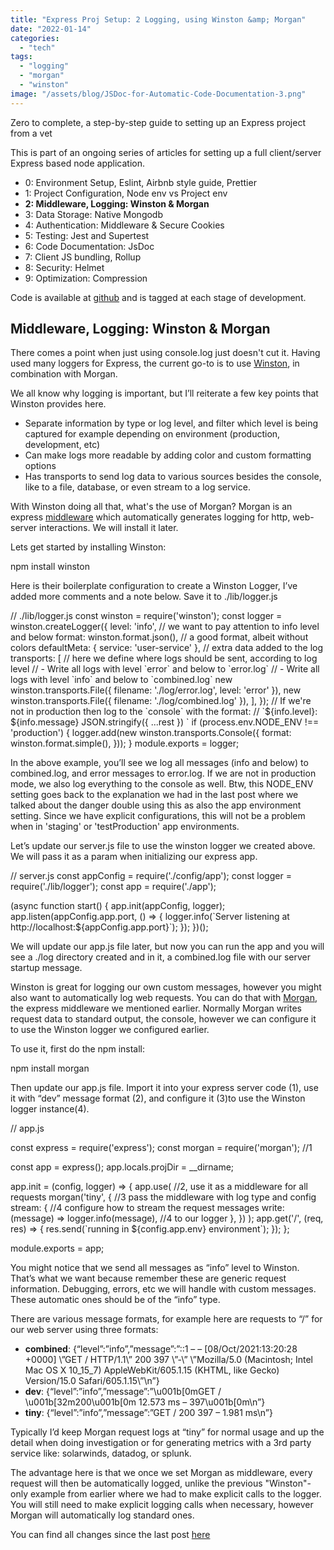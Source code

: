 ```yaml
---
title: "Express Proj Setup: 2 Logging, using Winston &amp; Morgan"
date: "2022-01-14"
categories: 
  - "tech"
tags: 
  - "logging"
  - "morgan"
  - "winston"
image: "/assets/blog/JSDoc-for-Automatic-Code-Documentation-3.png"
---
```


Zero to complete, a step-by-step guide to setting up an Express project from a vet

This is part of an ongoing series of articles for setting up a full client/server Express based node application.

- 0: Environment Setup, Eslint, Airbnb style guide, Prettier
- 1: Project Configuration, Node env vs Project env
- **2: Middleware, Logging: Winston & Morgan**
- 3: Data Storage: Native Mongodb
- 4: Authentication: Middleware & Secure Cookies
- 5: Testing: Jest and Supertest
- 6: Code Documentation: JsDoc
- 7: Client JS bundling, Rollup
- 8: Security: Helmet
- 9: Optimization: Compression

Code is available at [github](https://github.com/paultman/full-express-setup) and is tagged at each stage of development.

## Middleware, Logging: Winston & Morgan

There comes a point when just using console.log just doesn't cut it. Having used many loggers for Express, the current go-to is to use [Winston](https://github.com/winstonjs/winston), in combination with Morgan.

We all know why logging is important, but I’ll reiterate a few key points that Winston provides here. 

- Separate information by type or log level, and filter which level is being captured for example depending on environment (production, development, etc)
- Can make logs more readable by adding color and custom formatting options
- Has transports to send log data to various sources besides the console, like to a file, database, or even stream to a log service.

With Winston doing all that, what's the use of Morgan? Morgan is an express [middleware](https://expressjs.com/en/guide/using-middleware.html) which automatically generates logging for http, web-server interactions. We will install it later.

Lets get started by installing Winston:

npm install winston

Here is their boilerplate configuration to create a Winston Logger, I’ve added more comments and a note below. Save it to ./lib/logger.js

// ./lib/logger.js
const winston = require('winston');
const logger = winston.createLogger({ 
  level: 'info', // we want to pay attention to info level and below 
  format: winston.format.json(), // a good format, albeit without colors
  defaultMeta: { service: 'user-service' }, // extra data added to the log
  transports: \[ // here we define where logs should be sent, according to log level
    // - Write all logs with level \`error\` and below to \`error.log\`
    // - Write all logs with level \`info\` and below to \`combined.log\`
    new winston.transports.File({ filename: './log/error.log', level: 'error' }),
    new winston.transports.File({ filename: './log/combined.log' }),
  \],
});
// If we're not in production then log to the \`console\` with the format:
// \`${info.level}: ${info.message} JSON.stringify({ ...rest }) \`
if (process.env.NODE\_ENV !== 'production') {
  logger.add(new winston.transports.Console({
    format: winston.format.simple(),
  }));
}
module.exports = logger;

In the above example, you’ll see we log all messages (info and below) to combined.log, and error messages to error.log. If we are not in production mode, we also log everything to the console as well. Btw, this NODE\_ENV setting goes back to the explanation we had in the last post where we talked about the danger double using this as also the app environment setting. Since we have explicit configurations, this will not be a problem when in 'staging' or 'testProduction' app environments.

Let’s update our server.js file to use the winston logger we created above. We will pass it as a param when initializing our express app.

// server.js
const appConfig = require('./config/app');
 const logger = require('./lib/logger');
const app = require('./app');

(async function start() {
  app.init(appConfig, logger);
  app.listen(appConfig.app.port, () => {
    logger.info(\`Server listening at http://localhost:${appConfig.app.port}\`);
  });
})();

We will update our app.js file later, but now you can run the app and you will see a ./log directory created and in it, a combined.log file with our server startup message.

Winston is great for logging our own custom messages, however you might also want to automatically log web requests. You can do that with [Morgan](https://expressjs.com/en/resources/middleware/morgan.html), the express middleware we mentioned earlier. Normally Morgan writes request data to standard output, the console, however we can configure it to use the Winston logger we configured earlier.

To use it, first do the npm install:

npm install morgan

Then update our app.js file. Import it into your express server code (1), use it with “dev” message format (2), and configure it (3)to use the Winston logger instance(4).

// app.js

const express = require('express');
const morgan = require('morgan'); //1

const app = express();
app.locals.projDir = \_\_dirname;

app.init = (config, logger) => {
  app.use( //2, use it as a middleware for all requests
    morgan('tiny', { //3 pass the middleware with log type and config
      stream: { //4 configure how to stream the request messages
        write: (message) => logger.info(message), //4 to our logger
      },
    })
  );
  app.get('/', (req, res) => {
    res.send(\`running in ${config.app.env} environment\`);
  });
};

module.exports = app;

You might notice that we send all messages as “info” level to Winston. That’s what we want because remember these are generic request information. Debugging, errors, etc we will handle with custom messages. These automatic ones should be of the “info” type.

There are various message formats, for example here are requests to “/” for our web server using three formats:

- **combined**: {“level”:”info”,”message”:”::1 – – \[08/Oct/2021:13:20:28 +0000\] \\”GET / HTTP/1.1\\” 200 397 \\”-\\” \\”Mozilla/5.0 (Macintosh; Intel Mac OS X 10\_15\_7) AppleWebKit/605.1.15 (KHTML, like Gecko) Version/15.0 Safari/605.1.15\\”\\n”}
- **dev**: {“level”:”info”,”message”:”\\u001b\[0mGET / \\u001b\[32m200\\u001b\[0m 12.573 ms – 397\\u001b\[0m\\n”}
- **tiny**: {“level”:”info”,”message”:”GET / 200 397 – 1.981 ms\\n”}

Typically I’d keep Morgan request logs at “tiny” for normal usage and up the detail when doing investigation or for generating metrics with a 3rd party service like: solarwinds, datadog, or splunk.

The advantage here is that we once we set Morgan as middleware, every request will then be automatically logged, unlike the previous "Winston"-only example from earlier where we had to make explicit calls to the logger. You will still need to make explicit logging calls when necessary, however Morgan will automatically log standard ones.

You can find all changes since the last post [here](https://github.com/paultman/full-express-setup/compare/v1.1...v1.2)
